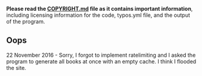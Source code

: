 **Please read the [COPYRIGHT.md](./COPYRIGHT.md) file as it contains important information**, including licensing information for the code, typos.yml file, and the output of the program.

## Oops

22 November 2016 - Sorry, I forgot to implement ratelimiting and I asked the program to generate all books at once with an empty cache. I think I flooded the site.

